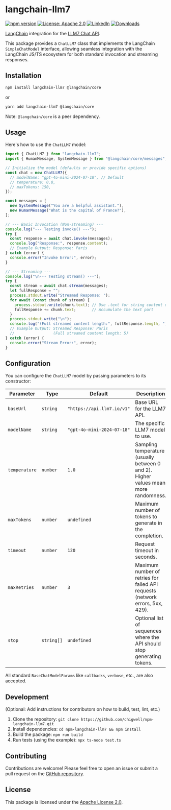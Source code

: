 # langchain-llm7

[![npm version](https://badge.fury.io/js/langchain-llm7.svg)](https://badge.fury.io/js/langchain-llm7)
[![License: Apache 2.0](https://img.shields.io/badge/License-Apache_2.0-blue.svg)](https://opensource.org/licenses/Apache-2.0)
[![LinkedIn](https://img.shields.io/badge/LinkedIn-blue)](https://www.linkedin.com/in/eugene-evstafev-716669181/)
[![Downloads](https://img.shields.io/npm/dy/langchain-llm7)](https://img.shields.io/npm/dy/langchain-llm7)

[LangChain](https://js.langchain.com/) integration for the [LLM7 Chat API](https://api.llm7.io/v1).

This package provides a `ChatLLM7` class that implements the LangChain `SimpleChatModel` interface, allowing seamless integration with the LangChain JS/TS ecosystem for both standard invocation and streaming responses.

## Installation

```bash
npm install langchain-llm7 @langchain/core
````

or

```bash
yarn add langchain-llm7 @langchain/core
```

Note: `@langchain/core` is a peer dependency.

## Usage

Here's how to use the `ChatLLM7` model:

```typescript
import { ChatLLM7 } from "langchain-llm7";
import { HumanMessage, SystemMessage } from "@langchain/core/messages";

// Initialize the model (defaults or provide specific options)
const chat = new ChatLLM7({
  // modelName: "gpt-4o-mini-2024-07-18", // Default
  // temperature: 0.8,
  // maxTokens: 150,
});

const messages = [
  new SystemMessage("You are a helpful assistant."),
  new HumanMessage("What is the capital of France?"),
];

// --- Basic Invocation (Non-streaming) ---
console.log("--- Testing invoke() ---");
try {
  const response = await chat.invoke(messages);
  console.log("Response:", response.content);
  // Example Output: Response: Paris
} catch (error) {
  console.error("Invoke Error:", error);
}

// --- Streaming ---
console.log("\n--- Testing stream() ---");
try {
  const stream = await chat.stream(messages);
  let fullResponse = "";
  process.stdout.write("Streamed Response: ");
  for await (const chunk of stream) {
    process.stdout.write(chunk.text); // Use .text for string content of the chunk
    fullResponse += chunk.text;       // Accumulate the text part
  }
  process.stdout.write("\n");
  console.log("(Full streamed content length:", fullResponse.length, ")");
  // Example Output: Streamed Response: Paris
  //                 (Full streamed content length: 5)
} catch (error) {
  console.error("Stream Error:", error);
}
```

## Configuration

You can configure the `ChatLLM7` model by passing parameters to its constructor:

| Parameter    | Type         | Default                      | Description                                                                 |
|--------------|--------------|------------------------------|-----------------------------------------------------------------------------|
| `baseUrl`    | `string`     | `"https://api.llm7.io/v1"`   | Base URL for the LLM7 API.                                                  |
| `modelName`  | `string`     | `"gpt-4o-mini-2024-07-18"` | The specific LLM7 model to use.                                               |
| `temperature`| `number`     | `1.0`                        | Sampling temperature (usually between 0 and 2). Higher values mean more randomness. |
| `maxTokens`  | `number`     | `undefined`                  | Maximum number of tokens to generate in the completion.                     |
| `timeout`    | `number`     | `120`                        | Request timeout in seconds.                                                 |
| `maxRetries` | `number`     | `3`                          | Maximum number of retries for failed API requests (network errors, 5xx, 429). |
| `stop`       | `string[]`   | `undefined`                  | Optional list of sequences where the API should stop generating tokens.     |

All standard `BaseChatModelParams` like `callbacks`, `verbose`, etc., are also accepted.

## Development

(Optional: Add instructions for contributors on how to build, test, lint, etc.)

1.  Clone the repository: `git clone https://github.com/chigwell/npm-langchain-llm7.git`
2.  Install dependencies: `cd npm-langchain-llm7 && npm install`
3.  Build the package: `npm run build`
4.  Run tests (using the example): `npx ts-node test.ts`

## Contributing

Contributions are welcome\! Please feel free to open an issue or submit a pull request on the [GitHub repository](https://github.com/chigwell/npm-langchain-llm7).

## License

This package is licensed under the [Apache License 2.0](https://www.google.com/search?q=LICENSE).
